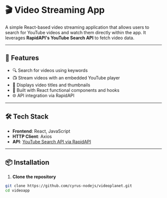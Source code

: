 # 🎬  Video Streaming App 

A simple React-based video streaming application that allows users to search for YouTube videos and watch them directly within the app. It leverages **RapidAPI's YouTube Search API** to fetch video data.

---

## 🚀 Features

- 🔍 Search for videos using keywords
- 📺 Stream videos with an embedded YouTube player
- 🧾 Displays video titles and thumbnails
- 🧠 Built with React functional components and hooks
- 🌐 API integration via RapidAPI

---

## 🛠️ Tech Stack

- **Frontend**: React, JavaScript
- **HTTP Client**: Axios
- **API**: [YouTube Search API via RapidAPI](https://rapidapi.com/)

---

## 📦 Installation

1. **Clone the repository**

```bash
git clone https://github.com/cyrus-nodejs/videoplanet.git
cd videoapp
